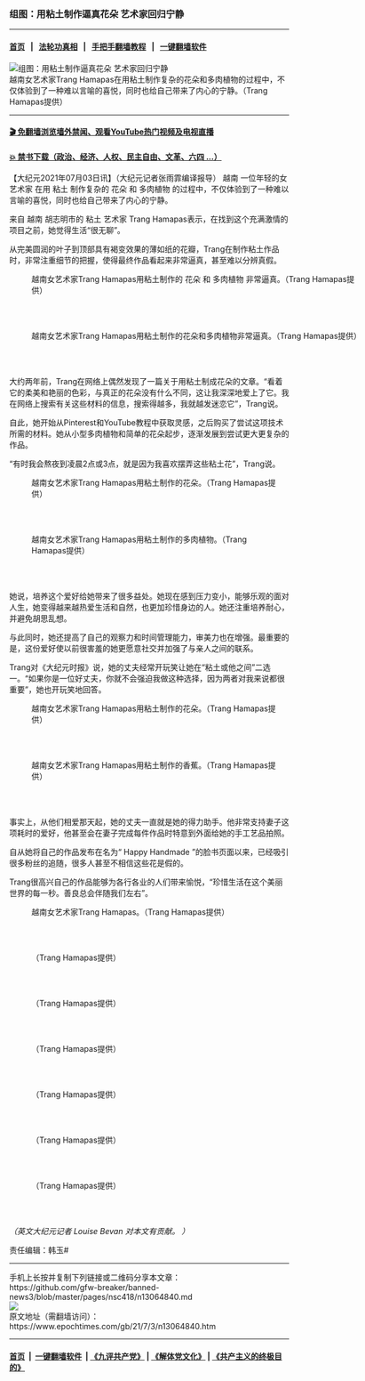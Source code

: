 ### 组图：用粘土制作逼真花朵 艺术家回归宁静
------------------------

#### [首页](https://github.com/gfw-breaker/banned-news3/blob/master/README.md) &nbsp;&nbsp;|&nbsp;&nbsp; [法轮功真相](https://github.com/begood0513/basic/blob/master/README.md)  &nbsp;&nbsp;|&nbsp;&nbsp; [手把手翻墙教程](https://github.com/gfw-breaker/guides/wiki)  &nbsp;&nbsp;|&nbsp;&nbsp; [一键翻墙软件](https://github.com/gfw-breaker/nogfw/blob/master/README.md)  



<div><img alt="组图：用粘土制作逼真花朵 艺术家回归宁静" class="attachment-djy_600_400 size-djy_600_400 wp-post-image" src="https://i.epochtimes.com/assets/uploads/2021/07/id13064848-clay-artist-VN-1200x720-600x400.jpg"/>
<div class="caption">
 越南女艺术家Trang Hamapas在用粘土制作复杂的花朵和多肉植物的过程中，不仅体验到了一种难以言喻的喜悦，同时也给自己带来了内心的宁静。（Trang Hamapas提供）
</div></div><hr/>

#### [ 🎬  免翻墙浏览墙外禁闻、观看YouTube热门视频及电视直播](https://github.com/gfw-breaker/HelloWorld)

#### [ 💥  禁书下载（政治、经济、人权、民主自由、文革、六四 ...）](https://github.com/gfw-breaker/books/blob/master/README.md)

<div><p>
 【大纪元2021年07月03日讯】（大纪元记者张雨霏编译报导）
 <ok href="https://www.epochtimes.com/gb/tag/%E8%B6%8A%E5%8D%97.html">
  越南
 </ok>
 一位年轻的女
 <ok href="https://www.epochtimes.com/gb/tag/%E8%89%BA%E6%9C%AF%E5%AE%B6.html">
  艺术家
 </ok>
 在用
 <ok href="https://www.epochtimes.com/gb/tag/%E7%B2%98%E5%9C%9F.html">
  粘土
 </ok>
 制作复杂的
 <ok href="https://www.epochtimes.com/gb/tag/%E8%8A%B1%E6%9C%B5.html">
  花朵
 </ok>
 和
 <ok href="https://www.epochtimes.com/gb/tag/%E5%A4%9A%E8%82%89%E6%A4%8D%E7%89%A9.html">
  多肉植物
 </ok>
 的过程中，不仅体验到了一种难以言喻的喜悦，同时也给自己带来了内心的宁静。
</p>
<p>
 来自
 <ok href="https://www.epochtimes.com/gb/tag/%E8%B6%8A%E5%8D%97.html">
  越南
 </ok>
 胡志明市的
 <ok href="https://www.epochtimes.com/gb/tag/%E7%B2%98%E5%9C%9F.html">
  粘土
 </ok>
 <ok href="https://www.epochtimes.com/gb/tag/%E8%89%BA%E6%9C%AF%E5%AE%B6.html">
  艺术家
 </ok>
 Trang Hamapas表示，在找到这个充满激情的项目之前，她觉得生活“很无聊”。
</p>
<p>
 从完美圆润的叶子到顶部具有褐变效果的薄如纸的花瓣，Trang在制作粘土作品时，非常注重细节的把握，使得最终作品看起来非常逼真，甚至难以分辨真假。
</p>
<figure aria-describedby="caption-attachment-13064854" class="wp-caption aligncenter" id="attachment_13064854" style="width: 602px">
 <ok href="https://i.epochtimes.com/assets/uploads/2021/07/id13064854-clay-handmade-lotus_12-1200x900.jpeg" target="_blank">
  <img alt="" class="wp-image-13064854" src="https://i.epochtimes.com/assets/uploads/2021/07/id13064854-clay-handmade-lotus_12-1200x900.jpeg"/>
 </ok>
 <br/><figcaption class="wp-caption-text" id="caption-attachment-13064854">
  越南女艺术家Trang Hamapas用粘土制作的
  <ok href="https://www.epochtimes.com/gb/tag/%E8%8A%B1%E6%9C%B5.html">
   花朵
  </ok>
  和
  <ok href="https://www.epochtimes.com/gb/tag/%E5%A4%9A%E8%82%89%E6%A4%8D%E7%89%A9.html">
   多肉植物
  </ok>
  非常逼真。（Trang Hamapas提供）
 </figcaption><br/>
</figure><br/>
<figure aria-describedby="caption-attachment-13064853" class="wp-caption aligncenter" id="attachment_13064853" style="width: 602px">
 <ok href="https://i.epochtimes.com/assets/uploads/2021/07/id13064853-clay-handmade-lotus_4-1200x900.jpeg" target="_blank">
  <img alt="" class="wp-image-13064853" src="https://i.epochtimes.com/assets/uploads/2021/07/id13064853-clay-handmade-lotus_4-1200x900.jpeg"/>
 </ok>
 <br/><figcaption class="wp-caption-text" id="caption-attachment-13064853">
  越南女艺术家Trang Hamapas用粘土制作的花朵和多肉植物非常逼真。（Trang Hamapas提供）
 </figcaption><br/>
</figure><br/>
<p>
 大约两年前，Trang在网络上偶然发现了一篇关于用粘土制成花朵的文章。“看着它的柔美和艳丽的色彩，与真正的花朵没有什么不同，这让我深深地爱上了它。我在网络上搜索有关这些材料的信息，搜索得越多，我就越发迷恋它”，Trang说。
</p>
<p>
 自此，她开始从Pinterest和YouTube教程中获取灵感，之后购买了尝试这项技术所需的材料。她从小型多肉植物和简单的花朵起步，逐渐发展到尝试更大更复杂的作品。
</p>
<p>
 “有时我会熬夜到凌晨2点或3点，就是因为我喜欢摆弄这些粘土花”，Trang说。
</p>
<figure aria-describedby="caption-attachment-13064849" class="wp-caption aligncenter" id="attachment_13064849" style="width: 451px">
 <ok href="https://i.epochtimes.com/assets/uploads/2021/07/id13064849-clay-handmade-lotus_1-1200x1600.jpeg" target="_blank">
  <img alt="" class="wp-image-13064849" src="https://i.epochtimes.com/assets/uploads/2021/07/id13064849-clay-handmade-lotus_1-1200x1600.jpeg"/>
 </ok>
 <br/><figcaption class="wp-caption-text" id="caption-attachment-13064849">
  越南女艺术家Trang Hamapas用粘土制作的花朵。（Trang Hamapas提供）
 </figcaption><br/>
</figure><br/>
<figure aria-describedby="caption-attachment-13064850" class="wp-caption aligncenter" id="attachment_13064850" style="width: 452px">
 <ok href="https://i.epochtimes.com/assets/uploads/2021/07/id13064850-clay-handmade-lotus_2-1200x1279.jpeg" target="_blank">
  <img alt="" class="wp-image-13064850" src="https://i.epochtimes.com/assets/uploads/2021/07/id13064850-clay-handmade-lotus_2-1200x1279.jpeg"/>
 </ok>
 <br/><figcaption class="wp-caption-text" id="caption-attachment-13064850">
  越南女艺术家Trang Hamapas用粘土制作的多肉植物。（Trang Hamapas提供）
 </figcaption><br/>
</figure><br/>
<p>
 她说，培养这个爱好给她带来了很多益处。她现在感到压力变小，能够乐观的面对人生，她变得越来越热爱生活和自然，也更加珍惜身边的人。她还注重培养耐心，并避免胡思乱想。
</p>
<p>
 与此同时，她还提高了自己的观察力和时间管理能力，审美力也在增强。最重要的是，这份爱好使以前很害羞的她更愿意社交并加强了与亲人之间的联系。
</p>
<p>
 Trang对《大纪元时报》说，她的丈夫经常开玩笑让她在“粘土或他之间”二选一。“如果你是一位好丈夫，你就不会强迫我做这种选择，因为两者对我来说都很重要”，她也开玩笑地回答。
</p>
<figure aria-describedby="caption-attachment-13064851" class="wp-caption aligncenter" id="attachment_13064851" style="width: 452px">
 <ok href="https://i.epochtimes.com/assets/uploads/2021/07/id13064851-clay-handmade-lotus_6-1200x1600.jpeg" target="_blank">
  <img alt="" class="wp-image-13064851" src="https://i.epochtimes.com/assets/uploads/2021/07/id13064851-clay-handmade-lotus_6-1200x1600.jpeg"/>
 </ok>
 <br/><figcaption class="wp-caption-text" id="caption-attachment-13064851">
  越南女艺术家Trang Hamapas用粘土制作的花朵。（Trang Hamapas提供）
 </figcaption><br/>
</figure><br/>
<figure aria-describedby="caption-attachment-13064852" class="wp-caption aligncenter" id="attachment_13064852" style="width: 451px">
 <ok href="https://i.epochtimes.com/assets/uploads/2021/07/id13064852-clay-handmade-lotus_5-1200x1600.jpeg" target="_blank">
  <img alt="" class="wp-image-13064852" src="https://i.epochtimes.com/assets/uploads/2021/07/id13064852-clay-handmade-lotus_5-1200x1600.jpeg"/>
 </ok>
 <br/><figcaption class="wp-caption-text" id="caption-attachment-13064852">
  越南女艺术家Trang Hamapas用粘土制作的香蕉。（Trang Hamapas提供）
 </figcaption><br/>
</figure><br/>
<p>
 事实上，从他们相爱那天起，她的丈夫一直就是她的得力助手。他非常支持妻子这项耗时的爱好，他甚至会在妻子完成每件作品时特意到外面给她的手工艺品拍照。
</p>
<p>
 自从她将自己的作品发布在名为“
 <ok href="https://www.facebook.com/TrangHamapas.happyhandmade">
  Happy Handmade
 </ok>
 ”的脸书页面以来，已经吸引很多粉丝的追随，很多人甚至不相信这些花是假的。
</p>
<p>
 Trang很高兴自己的作品能够为各行各业的人们带来愉悦，“珍惜生活在这个美丽世界的每一秒。善良总会伴随我们左右”。
</p>
<figure aria-describedby="caption-attachment-13064855" class="wp-caption aligncenter" id="attachment_13064855" style="width: 451px">
 <ok href="https://i.epochtimes.com/assets/uploads/2021/07/id13064855-clay-handmade-lotus_15-1200x1600.jpeg" target="_blank">
  <img alt="" class="wp-image-13064855" src="https://i.epochtimes.com/assets/uploads/2021/07/id13064855-clay-handmade-lotus_15-1200x1600.jpeg"/>
 </ok>
 <br/><figcaption class="wp-caption-text" id="caption-attachment-13064855">
  越南女艺术家Trang Hamapas。（Trang Hamapas提供）
 </figcaption><br/>
</figure><br/>
<figure aria-describedby="caption-attachment-13064856" class="wp-caption aligncenter" id="attachment_13064856" style="width: 452px">
 <ok href="https://i.epochtimes.com/assets/uploads/2021/07/id13064856-clay-handmade-lotus_13-1200x1600.jpeg" target="_blank">
  <img alt="" class="wp-image-13064856" src="https://i.epochtimes.com/assets/uploads/2021/07/id13064856-clay-handmade-lotus_13-1200x1600.jpeg"/>
 </ok>
 <br/><figcaption class="wp-caption-text" id="caption-attachment-13064856">
  （Trang Hamapas提供）
 </figcaption><br/>
</figure><br/>
<figure aria-describedby="caption-attachment-13064857" class="wp-caption aligncenter" id="attachment_13064857" style="width: 453px">
 <ok href="https://i.epochtimes.com/assets/uploads/2021/07/id13064857-lotus-flower_1-1200x1600.jpeg" target="_blank">
  <img alt="" class="wp-image-13064857" src="https://i.epochtimes.com/assets/uploads/2021/07/id13064857-lotus-flower_1-1200x1600.jpeg"/>
 </ok>
 <br/><figcaption class="wp-caption-text" id="caption-attachment-13064857">
  （Trang Hamapas提供）
 </figcaption><br/>
</figure><br/>
<figure aria-describedby="caption-attachment-13064858" class="wp-caption aligncenter" id="attachment_13064858" style="width: 453px">
 <ok href="https://i.epochtimes.com/assets/uploads/2021/07/id13064858-clay-flower_2-1200x1758.jpeg" target="_blank">
  <img alt="" class="wp-image-13064858" src="https://i.epochtimes.com/assets/uploads/2021/07/id13064858-clay-flower_2-1200x1758.jpeg"/>
 </ok>
 <br/><figcaption class="wp-caption-text" id="caption-attachment-13064858">
  （Trang Hamapas提供）
 </figcaption><br/>
</figure><br/>
<figure aria-describedby="caption-attachment-13064859" class="wp-caption aligncenter" id="attachment_13064859" style="width: 454px">
 <ok href="https://i.epochtimes.com/assets/uploads/2021/07/id13064859-clay-flowers_3-1200x1600.jpeg" target="_blank">
  <img alt="" class="wp-image-13064859" src="https://i.epochtimes.com/assets/uploads/2021/07/id13064859-clay-flowers_3-1200x1600.jpeg"/>
 </ok>
 <br/><figcaption class="wp-caption-text" id="caption-attachment-13064859">
  （Trang Hamapas提供）
 </figcaption><br/>
</figure><br/>
<figure aria-describedby="caption-attachment-13064860" class="wp-caption aligncenter" id="attachment_13064860" style="width: 453px">
 <ok href="https://i.epochtimes.com/assets/uploads/2021/07/id13064860-3-1200x1600.jpeg" target="_blank">
  <img alt="" class="wp-image-13064860" src="https://i.epochtimes.com/assets/uploads/2021/07/id13064860-3-1200x1600.jpeg"/>
 </ok>
 <br/><figcaption class="wp-caption-text" id="caption-attachment-13064860">
  （Trang Hamapas提供）
 </figcaption><br/>
</figure><br/>
<figure aria-describedby="caption-attachment-13064861" class="wp-caption aligncenter" id="attachment_13064861" style="width: 451px">
 <ok href="https://i.epochtimes.com/assets/uploads/2021/07/id13064861-1-1200x1600.jpeg" target="_blank">
  <img alt="" class="wp-image-13064861" src="https://i.epochtimes.com/assets/uploads/2021/07/id13064861-1-1200x1600.jpeg"/>
 </ok>
 <br/><figcaption class="wp-caption-text" id="caption-attachment-13064861">
  （Trang Hamapas提供）
 </figcaption><br/>
</figure><br/>
<p>
 <em>
  （英文大纪元记者
 </em>
 <em>
  Louise Bevan
 </em>
 <em>
  对本文有贡献。
 </em>
 <em>
  ）
 </em>
</p>
<p>
 责任编辑：韩玉#
</p>
</div>
<hr/>
手机上长按并复制下列链接或二维码分享本文章：<br/>
https://github.com/gfw-breaker/banned-news3/blob/master/pages/nsc418/n13064840.md <br/>
<a href='https://github.com/gfw-breaker/banned-news3/blob/master/pages/nsc418/n13064840.md'><img src='https://github.com/gfw-breaker/banned-news3/blob/master/pages/nsc418/n13064840.md.png'/></a> <br/>
原文地址（需翻墙访问）：https://www.epochtimes.com/gb/21/7/3/n13064840.htm


------------------------
#### [首页](https://github.com/gfw-breaker/banned-news3/blob/master/README.md) &nbsp;|&nbsp; [一键翻墙软件](https://github.com/gfw-breaker/nogfw/blob/master/README.md) &nbsp;| [《九评共产党》](https://github.com/gfw-breaker/9ping.md/blob/master/README.md#九评之一评共产党是什么) | [《解体党文化》](https://github.com/gfw-breaker/jtdwh.md/blob/master/README.md) | [《共产主义的终极目的》](https://github.com/gfw-breaker/gczydzjmd.md/blob/master/README.md)


<img src='http://gfw-breaker.win/banned-news3/pages/nsc418/n13064840.md' width='0px' height='0px'/>